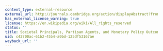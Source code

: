 ```yaml
---
content_type: external-resource
external_url: http://journals.cambridge.org/action/displayAbstract?fromPage=online&aid=147808
has_external_license_warning: true
license: https://en.wikipedia.org/wiki/All_rights_reserved
status: ''
title: Societal Principals, Partisan Agents, and Monetary Policy Outcomes
uid: c42700ac-61b2-45b4-a0bd-125df53167ae
wayback_url: ''
---
```

